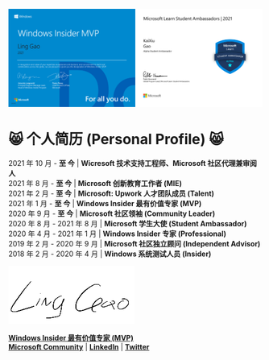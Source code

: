<img src="https://github.com/Lingggao/Lingggao/blob/master/Ling%20Gao%20WIMVP%20Certificate.png?raw=true" width = "50%" /><img src="https://github.com/Lingggao/Lingggao/blob/master/MSFT%20Student%20Ambassador_00.png?raw=true" width = "50%" />

# :smile_cat: 个人简历 (Personal Profile) :smile_cat:

2021 年 10 月 - **至 今** | **Wicresoft 技术支持工程师、Microsoft 社区代理兼审阅人**  
2021 年  8 月 - **至 今** | **Microsoft 创新教育工作者 (MIE)**  
2021 年  2 月 - **至 今** | **Microsoft: Upwork 人才团队成员 (Talent)**  
2021 年  1 月 - **至 今** | **Windows Insider 最有价值专家 (MVP)**  
2020 年  9 月 - **至 今** | **Microsoft 社区领袖 (Community Leader)**  
2020 年  8 月 - 2021 年 8 月 | **Microsoft 学生大使 (Student Ambassador)**  
2020 年  4 月 - 2021 年 1 月 | **Windows Insider 专家 (Professional)**  
2019 年  2 月 - 2020 年 9 月 | **Microsoft 社区独立顾问 (Independent Advisor)**  
2018 年  2 月 - 2020 年 4 月 | **Windows 系统测试人员 (Insider)**

![LING](https://github.com/Lingggao/Lingggao/blob/master/2.png?raw=true)

[**Windows Insider 最有价值专家 (MVP)**](https://insider.windows.com/en-us/mvps/ling-gao)  
[**Microsoft Community**](https://answers.microsoft.com/zh-hans/profile/c4a52f5b-dc12-47e5-a37c-53ae020cb7c2) | [**LinkedIn**](https://linkedin.com/in/lingggao) | [**Twitter**](https://twitter.com/CNGaoLing)

